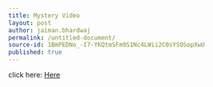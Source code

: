 ```yaml
---
title: Mystery Video 
layout: post
author: jaiman.bhardwaj
permalink: /untitled-document/
source-id: 1BmPEDNo_-I7-YKQtmSFm9S1Nc4LWii2C0sYSOSopXwU
published: true
---
```

click here: [Here](https://goo.gl/8p3U3j)

